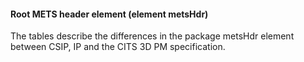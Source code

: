 #### Root METS header element (element metsHdr)

The tables describe the differences in the package metsHdr element between CSIP, IP and the CITS 3D PM specification.
